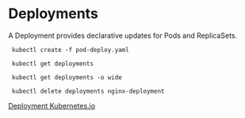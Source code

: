 # Deployments 

A Deployment provides declarative updates for Pods and ReplicaSets.

<code> kubectl create -f pod-deploy.yaml</code>

<code> kubectl get deployments </code>

<code> kubectl get deployments -o wide </code>

<code> kubectl delete deployments nginx-deployment </code>


[Deployment Kubernetes.io](https://kubernetes.io/docs/concepts/workloads/controllers/deployment/)